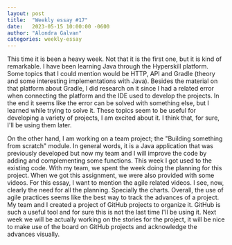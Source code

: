 ```yaml
---
layout: post
title:  "Weekly essay #17"
date:   2023-05-15 10:00:00 -0600
author: "Alondra Galvan"
categories: weekly-essay
---
```




This time it is been a heavy week. Not that it is the first one, but it is kind of remarkable. I have been learning Java through the Hyperskill platform. Some topics that I could mention would be HTTP, API and Gradle (theory and some interesting implementations with Java). Besides the material on that platform about Gradle, I did research on it since I had a related error when connecting the platform and the IDE used to develop the projects. In the end it seems like the error can be solved with something else, but I learned while trying to solve it.
These topics seem to be useful for developing a variety of projects, I am excited about it. I think that, for sure, I'll be using them later.

On the other hand, I am working on a team project; the "Building something from scratch" module. In general words, it is a Java application that was previously developed but now my team and I will improve the code by adding and complementing some functions. This week I got used to the existing code. With my team, we spent the week doing the planning for this project. When we got this assignment, we were also provided with some videos. For this essay, I want to mention the agile related videos. I see, now, clearly the need for all the planning. Specially the charts. Overall, the use of agile practices seems like the best way to track the advances of a project. My team and I created a project of GitHub projects to organize it. GitHub is such a useful tool and for sure this is not the last time I'll be using it. Next week we will be actually working on the stories for the project, it will be nice to make use of the board on GitHub projects and acknowledge the advances visually. 
